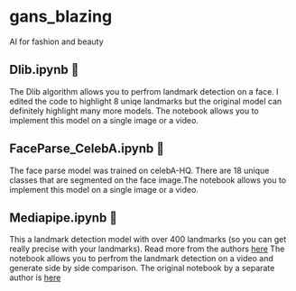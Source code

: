 # gans_blazing
AI for fashion and beauty

## Dlib.ipynb 💫 
The Dlib algorithm allows you to perfrom landmark detection on a face. I edited the code to highlight 8 uniqe landmarks but the original model can definitely highlight many more models. The notebook allows you to implement this model on a single image or a video.

## FaceParse_CelebA.ipynb 💫  
The face parse model was trained on celebA-HQ. There are 18 unique classes that are segmented on the face image.The notebook allows you to implement this model on a single image or a video.

## Mediapipe.ipynb 💫  
This a landmark detection model with over 400 landmarks (so you can get really precise with your landmarks). Read more from the authors [here](https://google.github.io/mediapipe/solutions/face_mesh.html) The notebook allows you to perfrom the landmark detection on a video and generate side by side comparison. The original notebook by a separate author is [here](https://colab.research.google.com/github/kevinash/awesome-ai/blob/main/notebooks/5_FacesAndExpressions/MediaPipe_Face_Mesh.ipynb)
